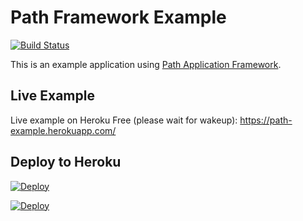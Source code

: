 # Path Framework Example

[![Build Status](https://travis-ci.org/innovad/path-example.svg?branch=master)](https://travis-ci.org/innovad/path-example)

This is an example application using <a href="https://github.com/innovad/path">Path Application Framework</a>.

## Live Example
Live example on Heroku Free (please wait for wakeup): https://path-example.herokuapp.com/


## Deploy to Heroku

[![Deploy](https://www.herokucdn.com/deploy/button.svg)](https://heroku.com/deploy?template=https://github.com/Bruermar/Path.git)




[![Deploy](https://www.herokucdn.com/deploy/button.svg)](https://console.clever-cloud.com/applications/new?template=https://github.com/Bruermar/Path.git)

